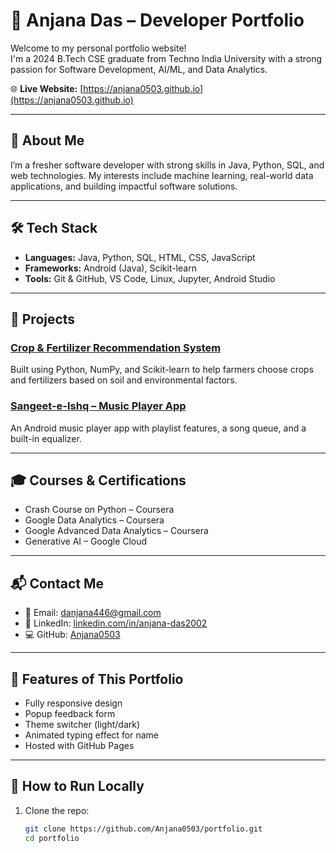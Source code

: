 # 🌸 Anjana Das – Developer Portfolio

Welcome to my personal portfolio website!  
I'm a 2024 B.Tech CSE graduate from Techno India University with a strong passion for Software Development, AI/ML, and Data Analytics.

🌐 **Live Website:** [https://anjana0503.github.io](https://anjana0503.github.io)

---

## 📄 About Me
I’m a fresher software developer with strong skills in Java, Python, SQL, and web technologies. My interests include machine learning, real-world data applications, and building impactful software solutions.

---

## 🛠️ Tech Stack

- **Languages:** Java, Python, SQL, HTML, CSS, JavaScript
- **Frameworks:** Android (Java), Scikit-learn
- **Tools:** Git & GitHub, VS Code, Linux, Jupyter, Android Studio

---

## 💼 Projects

### [Crop & Fertilizer Recommendation System](https://github.com/Anjana0503/Crop_Fertilizer_detection_using_ml)
Built using Python, NumPy, and Scikit-learn to help farmers choose crops and fertilizers based on soil and environmental factors.

### [Sangeet-e-Ishq – Music Player App](https://github.com/Anjana0503/sangeeteishq)
An Android music player app with playlist features, a song queue, and a built-in equalizer.

---

## 🎓 Courses & Certifications

- Crash Course on Python – Coursera
- Google Data Analytics – Coursera
- Google Advanced Data Analytics – Coursera
- Generative AI – Google Cloud

---

## 📬 Contact Me

- 📧 Email: [danjana446@gmail.com](mailto:danjana446@gmail.com)
- 🔗 LinkedIn: [linkedin.com/in/anjana-das2002](https://linkedin.com/in/anjana-das2002)
- 💻 GitHub: [Anjana0503](https://github.com/Anjana0503)

---

## 📌 Features of This Portfolio

- Fully responsive design
- Popup feedback form
- Theme switcher (light/dark)
- Animated typing effect for name
- Hosted with GitHub Pages

---

## 🚀 How to Run Locally

1. Clone the repo:
   ```bash
   git clone https://github.com/Anjana0503/portfolio.git
   cd portfolio
